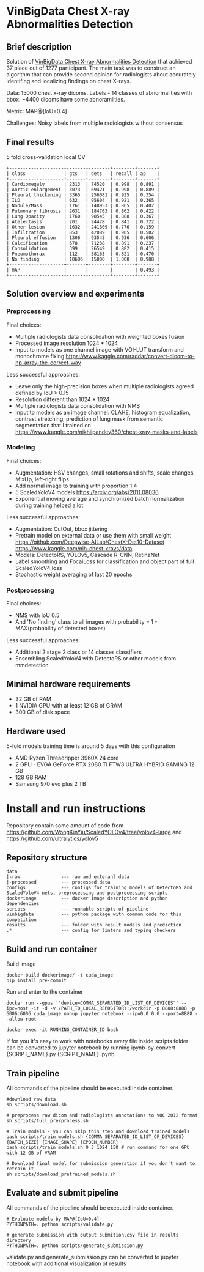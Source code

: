 # VinBigData Chest X-ray Abnormalities Detection

## Brief description
Solution of [VinBigData Chest X-ray Abnormalities Detection](https://www.kaggle.com/c/vinbigdata-chest-xray-abnormalities-detection/overview) that achieved 37 place out of 1277 participant. The main task was to construct an algorithm that can provide second opinion for radiologists about accurately identifing and localizing findings on chest X-rays.

Data: 15000 chest x-ray dicoms. Labels - 14 classes of abnormalities with bbox. ~4400 dicoms have some abnoramlities.

Metric: MAP@[IoU=0.4]

Challenges: Noisy labels from multiple radiologists without consensus


## Final results
5 fold cross-validation local CV
```text
+--------------------+-------+--------+--------+-------+
| class              | gts   | dets   | recall | ap    |
+--------------------+-------+--------+--------+-------+
| Cardiomegaly       | 2313  | 74520  | 0.998  | 0.891 |
| Aortic enlargement | 3073  | 69421  | 0.998  | 0.889 |
| Pleural thickening | 3365  | 256081 | 0.925  | 0.354 |
| ILD                | 632   | 95604  | 0.921  | 0.365 |
| Nodule/Mass        | 1761  | 148953 | 0.865  | 0.402 |
| Pulmonary fibrosis | 2631  | 184763 | 0.862  | 0.422 |
| Lung Opacity       | 1760  | 98545  | 0.888  | 0.367 |
| Atelectasis        | 201   | 24478  | 0.841  | 0.322 |
| Other lesion       | 1632  | 241809 | 0.776  | 0.159 |
| Infiltration       | 853   | 42089  | 0.905  | 0.502 |
| Pleural effusion   | 1306  | 93543  | 0.936  | 0.606 |
| Calcification      | 678   | 71238  | 0.891  | 0.237 |
| Consolidation      | 399   | 26549  | 0.882  | 0.415 |
| Pneumothorax       | 112   | 38163  | 0.821  | 0.470 |
| No finding         | 10606 | 15000  | 1.000  | 0.988 |
+--------------------+-------+--------+--------+-------+
| mAP                |       |        |        | 0.493 |
+--------------------+-------+--------+--------+-------+
```

## Solution overview and experiments

### Preprocessing
Final choices:
- Multiple radiologists data consolidation with weighted boxes fusion
- Processed image resolution 1024 * 1024
- Input to models as one channel image with VOI-LUT transform and monochrome fixing https://www.kaggle.com/raddar/convert-dicom-to-np-array-the-correct-way

Less successful approaches:
- Leave only the high-precision boxes when multiple radiologists agreed defined by IoU > 0.15
- Resolution different than 1024 * 1024
- Multiple radiologists data consolidation with NMS
- Input to models as an image channel: CLAHE, histogram equalization, contrast stretching, prediction of lung mask from semantic segmentation that I trained on https://www.kaggle.com/nikhilpandey360/chest-xray-masks-and-labels


### Modeling
Final choices:
- Augmentation: HSV changes, small rotations and shifts, scale changes, MixUp, left-right flips
- Add normal image to training with proportion 1:4
- 5 ScaledYoloV4 models https://arxiv.org/abs/2011.08036
- Exponential moving average and synchronized batch normalization during training helped a lot

Less successful approaches:
- Augmentation: CutOut, bbox jittering
- Pretrain model on external data or use them with small weight https://github.com/Deepwise-AILab/ChestX-Det10-Dataset https://www.kaggle.com/nih-chest-xrays/data 
- Models: DetectoRS, YOLOv5, Cascade R-CNN, RetinaNet
- Label smoothing and FocalLoss for classification and object part of full ScaledYoloV4 loss
- Stochastic weight averaging of last 20 epochs

### Postprocessing
Final choices:
- NMS with IoU 0.5
- And 'No finding' class to all images with probability = 1 - MAX(probability of detected boxes)

Less successful approaches:
- Additional 2 stage 2 class or 14 classes classifiers 
- Ensembling ScaledYoloV4 with DetectoRS or other models from mmdetection

## Minimal hardware requirements
- 32 GB of RAM
- 1 NVIDIA GPU with at least 12 GB of GRAM
- 300 GB of disk space

## Hardware used
5-fold models training time is around 5 days with this configuration
- AMD Ryzen Threadripper 3960X 24 core
- 2 GPU - EVGA GeForce RTX 2080 TI FTW3 ULTRA HYBRID GAMING 12 GB
- 128 GB RAM
- Samsung 970 evo plus 2 TB


# Install and run instructions

Repository contain some amount of code from https://github.com/WongKinYiu/ScaledYOLOv4/tree/yolov4-large and https://github.com/ultralytics/yolov5 

## Repository structure

```text
data
|-raw               --- raw and exteranl data
|-processed         --- processed data
configs             --- configs for training models of DetectoRS and ScaledYoloV4 nets, preprocessing and postprocessing scripts
dockerimage         --- docker image description and python dependencies
scripts             --- runnable scripts of pipeline
vinbigdata          --- python package with common code for this competition
results             --- folder with result models and prediction
.*                  --- config for linters and typing checkers
```

## Build and run container

Build image
```
docker build dockerimage/ -t cuda_image
pip install pre-commit
```
Run and enter to the container
```
docker run --gpus '"device=COMMA_SEPARATED_ID_LIST_OF_DEVICES"' --ipc=host -it -d -v /PATH_TO_LOCAL_REPOSITORY:/workdir -p 8888:8888 -p 6006:6006 cuda_image nohup jupyter notebook --ip=0.0.0.0 --port=8888 --allow-root

docker exec -it RUNNING_CONTAINER_ID bash
```
If for you it's easy to work with notebooks every file inside scripts folder can be converted to jupyter notebook by running ipynb-py-convert {SCRIPT_NAME}.py {SCRIPT_NAME}.ipynb.

## Train pipeline
All commands of the pipeline should be executed inside container.
```
#download raw data
sh scripts/download.sh

# preprocess raw dicom and radiologists annotations to VOC 2012 format
sh scripts/full_prerprocess.sh

# Train models - you can skip this step and download trained models
bash scripts/train_models.sh {COMMA_SEPARATED_ID_LIST_OF_DEVICES} {BATCH_SIZE} {IMAGE_SHAPE} {EPOCH_NUMBER}
bash scripts/train_models.sh 0 3 1024 150 # run command for one GPU with 12 GB of VRAM

# Download final model for submission generation if you don't want to retrain it
sh scripts/download_pretrained_models.sh
```
## Evaluate and submit pipeline
All commands of the pipeline should be executed inside container.
```
# Evaluate models by MAP@[IoU=0.4]
PYTHONPATH=. python scripts/validate.py

# generate submission with output submition.csv file in results directory
PYTHONPATH=. python scripts/generate_submission.py
```
validate.py and generate_submission.py can be converted to jupyter notebook with additional visualization of results
